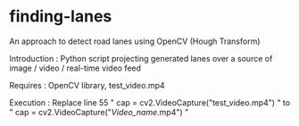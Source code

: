 # finding-lanes

An approach to detect road lanes using OpenCV (Hough Transform)

Introduction : 
Python script projecting generated lanes over a source of image / video / real-time video feed 

Requires : OpenCV library, test_video.mp4

Execution : 
Replace line 55 " cap = cv2.VideoCapture("test_video.mp4") "  to  " cap = cv2.VideoCapture("*Video_name*.mp4") " 
